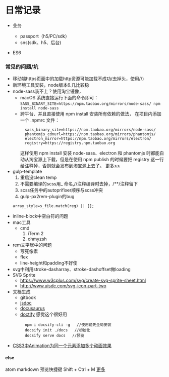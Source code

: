 # 日常记录
- 业务
  + passport（h5/PC/sdk）
  + sns(sdk、h5、后台)

- ES6

### 常见的问题/坑
  - 移动端https页面中的加载http资源可能加载不成功(去掉头，使用//)
  - 新环境工具安装，node版本6.几比较稳
  - node-sass装不上？使用淘宝镜像，
    + macOS 系统直接运行下面的命令即可：
    ``SASS_BINARY_SITE=https://npm.taobao.org/mirrors/node-sass/ npm install node-sass``
    + 跨平台、并且直接使用 npm install 安装所有依赖的做法，
      在项目内添加一个 .npmrc 文件：
      ```
        sass_binary_site=https://npm.taobao.org/mirrors/node-sass/
        phantomjs_cdnurl=https://npm.taobao.org/mirrors/phantomjs/
        electron_mirror=https://npm.taobao.org/mirrors/electron/
        registry=https://registry.npm.taobao.org
      ```
      这样使用 npm install 安装 node-sass、electron 和 phantomjs 时都能自动从淘宝源上下载，但是在使用 npm publish 的时候要把 registry 这一行给注释掉，否则就会发布到淘宝源上去了。
      [更多>>](https://github.com/lmk123/blog/issues/28)
  - gulp-template
  	1. 重启没clean temp
    2. 不需要编译的scss用_ 命名,//注释编译时去掉，/**/注释留下
    3. scss任务中的autoprifixer顺序与scss冲突
    4. gulp-px2rem-plugin的bug
    ```
    array_style=s_file.match(reg) || [];
    ```
  - inline-block中空白符的问题
  - mac工具
    + cmd
      1. iTerm 2
      2. ohmyzsh
  - rem文字居中的问题
    + 写死像素
    + flex
    + line-height和padding不好使
  - svg中利用stroke-dasharray、stroke-dashoffset做loading
  - SVG Sprite
    + https://www.w3cplus.com/svg/create-svg-sprite-sheet.html
    + http://www.uisdc.com/svg-icon-part-two
  - 文档生成
    + gitbook
    + [jsdoc](https://www.awesomes.cn/repos/NodeJS/Documentations)
    + [docusaurus](http://docusaurus.io/docs/en/installation.html)
    + [doctify](https://docsify.js.org/#/?id=docsify)
      感觉这个很好用
      > 
      ```$xslt
        npm i docsify-cli -g   //使用前先全局安装
        docsify init ./docs   //初始化
        docsify serve docs   //预览
      ```
  - [CSS3中Animation为同一个元素添加多个动画效果](https://www.cnblogs.com/qinglin/p/7794253.html)


#### else
atom markdown 预览快捷键 Shift + Ctrl + M
[更多](http://es6.ruanyifeng.com/#README )
